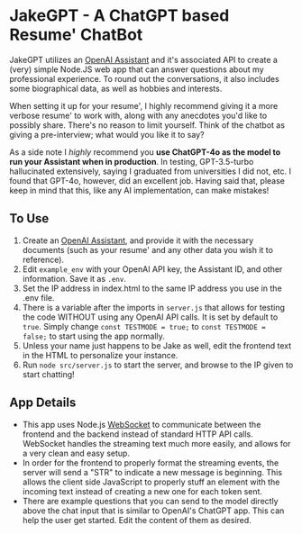 # JakeGPT - A ChatGPT based Resume' ChatBot

JakeGPT utilizes an [OpenAI Assistant](https://platform.openai.com/assistants/) and it's associated API to create a (very) simple Node.JS web app that can answer questions about my professional experience. To round out the conversations, it also includes some biographical data, as well as hobbies and interests.

When setting it up for your resume', I highly recommend giving it a more verbose resume' to work with, along with any anecdotes you'd like to possibly share. There's no reason to limit yourself. Think of the chatbot as giving a pre-interview; what would you
like it to say?

As a side note I *highly* recommend you **use ChatGPT-4o as the model to run your Assistant when in production**. In testing, GPT-3.5-turbo hallucinated extensively, saying I graduated from universities I did not, etc. I found that GPT-4o,
however, did an excellent job. Having said that, please keep in mind that this, like any AI implementation, can make mistakes!

## To Use
1. Create an [OpenAI Assistant](https://platform.openai.com/assistants/), and provide it with the necessary documents (such as your resume' and any other data you wish it to reference).
2. Edit `example_env` with your OpenAI API key, the Assistant ID, and other information. Save it as `.env`.
3. Set the IP address in index.html to the same IP address you use in the .env file.
4. There is a variable after the imports in `server.js` that allows for testing the code WITHOUT using any OpenAI API calls. It is set by default to `true`. Simply change `const TESTMODE = true;` to `const TESTMODE = false;` to start using the app normally.
5. Unless your name just happens to be Jake as well, edit the frontend text in the HTML to personalize your instance.
6. Run `node src/server.js` to start the server, and browse to the IP given to start chatting!

## App Details
* This app uses Node.js [WebSocket](https://www.npmjs.com/package/websocket) to communicate between the frontend and the backend instead of standard HTTP API calls. WebSocket handles the streaming text much more easily, and allows for a very clean and easy setup.
* In order for the frontend to properly format the streaming events, the server will send a "STR" to indicate a new message is beginning. This allows the client side JavaScript to properly stuff an element with the incoming text instead of creating a
    new one for each token sent.
* There are example questions that you can send to the model directly above the chat input that is similar to OpenAI's ChatGPT app. This can help the user get started. Edit the content of them as desired.
